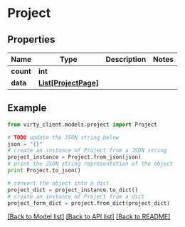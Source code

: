 # Project


## Properties

Name | Type | Description | Notes
------------ | ------------- | ------------- | -------------
**count** | **int** |  | 
**data** | [**List[ProjectPage]**](ProjectPage.md) |  | 

## Example

```python
from virty_client.models.project import Project

# TODO update the JSON string below
json = "{}"
# create an instance of Project from a JSON string
project_instance = Project.from_json(json)
# print the JSON string representation of the object
print Project.to_json()

# convert the object into a dict
project_dict = project_instance.to_dict()
# create an instance of Project from a dict
project_form_dict = project.from_dict(project_dict)
```
[[Back to Model list]](../README.md#documentation-for-models) [[Back to API list]](../README.md#documentation-for-api-endpoints) [[Back to README]](../README.md)


